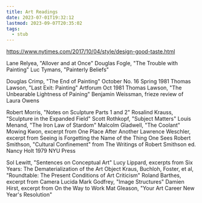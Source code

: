 ```yaml
---
title: Art Readings
date: 2023-07-01T19:32:12
lastmod: 2023-09-07T20:35:02
tags:
  - stub
---
```


https://www.nytimes.com/2017/10/04/style/design-good-taste.html

Lane Relyea, "Allover and at Once"
Douglas Fogle, "The Trouble with Painting"
Luc Tymans, "Painterly Beliefs"

Douglas Crimp, "The End of Painting" October No. 16 Spring 1981
Thomas Lawson, "Last Exit: Painting" Artforum Oct 1981
Thomas Lawson, "The Unbearable Lightness of Paining"
Benjamin Weissman, frieze review of Laura Owens

Robert Morris, "Notes on Sculpture Parts 1 and 2"
Rosalind Krauss, "Sculpture in the Expanded Field"
Scott Rothkopf, "Subject Matters"
Louis Menand, "The Iron Law of Stardom"
Malcolm Gladwell, "The Coolant"
Mowing Kwon, excerpt from One Place After Another
Lawrence Weschler, excerpt from Seeing is Forgetting the Name of the Thing One Sees
Robert Smithson, "Cultural Confinement" from The Writings of Robert Smithson ed. Nancy Holt 1979 NYU Press

Sol Lewitt, "Sentences on Conceptual Art"
Lucy Lippard, excerpts from Six Years: The Dematerialization of the Art Object
Kraus, Buchloh, Foster, et al, "Roundtable: The Present Conditions of Art Criticism"
Roland Barthes, excerpt from Camera Lucida
Mark Godfrey, "Image Structures"
Damien Hirst, excerpt from On the Way to Work
Mat Gleason, "Your Art Career New Year's Resolution"
